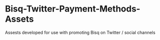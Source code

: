 # Bisq-Twitter-Payment-Methods-Assets

Assests developed for use with promoting Bisq on Twitter / social channels
